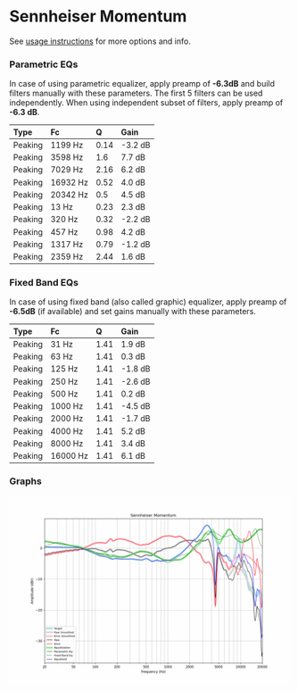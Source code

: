 # Sennheiser Momentum
See [usage instructions](https://github.com/jaakkopasanen/AutoEq#usage) for more options and info.

### Parametric EQs
In case of using parametric equalizer, apply preamp of **-6.3dB** and build filters manually
with these parameters. The first 5 filters can be used independently.
When using independent subset of filters, apply preamp of **-6.3 dB**.

| Type    | Fc       |    Q | Gain    |
|:--------|:---------|:-----|:--------|
| Peaking | 1199 Hz  | 0.14 | -3.2 dB |
| Peaking | 3598 Hz  | 1.6  | 7.7 dB  |
| Peaking | 7029 Hz  | 2.16 | 6.2 dB  |
| Peaking | 16932 Hz | 0.52 | 4.0 dB  |
| Peaking | 20342 Hz | 0.5  | 4.5 dB  |
| Peaking | 13 Hz    | 0.23 | 2.3 dB  |
| Peaking | 320 Hz   | 0.32 | -2.2 dB |
| Peaking | 457 Hz   | 0.98 | 4.2 dB  |
| Peaking | 1317 Hz  | 0.79 | -1.2 dB |
| Peaking | 2359 Hz  | 2.44 | 1.6 dB  |

### Fixed Band EQs
In case of using fixed band (also called graphic) equalizer, apply preamp of **-6.5dB**
(if available) and set gains manually with these parameters.

| Type    | Fc       |    Q | Gain    |
|:--------|:---------|:-----|:--------|
| Peaking | 31 Hz    | 1.41 | 1.9 dB  |
| Peaking | 63 Hz    | 1.41 | 0.3 dB  |
| Peaking | 125 Hz   | 1.41 | -1.8 dB |
| Peaking | 250 Hz   | 1.41 | -2.6 dB |
| Peaking | 500 Hz   | 1.41 | 0.2 dB  |
| Peaking | 1000 Hz  | 1.41 | -4.5 dB |
| Peaking | 2000 Hz  | 1.41 | -1.7 dB |
| Peaking | 4000 Hz  | 1.41 | 5.2 dB  |
| Peaking | 8000 Hz  | 1.41 | 3.4 dB  |
| Peaking | 16000 Hz | 1.41 | 6.1 dB  |

### Graphs
![](./Sennheiser%20Momentum.png)